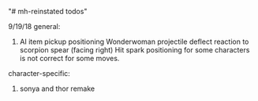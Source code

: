 "# mh-reinstated todos" 

9/19/18
general:
1. AI
item pickup positioning
Wonderwoman projectile deflect reaction to scorpion spear (facing right)
Hit spark positioning for some characters is not correct for some moves.

character-specific:

1. sonya and thor remake